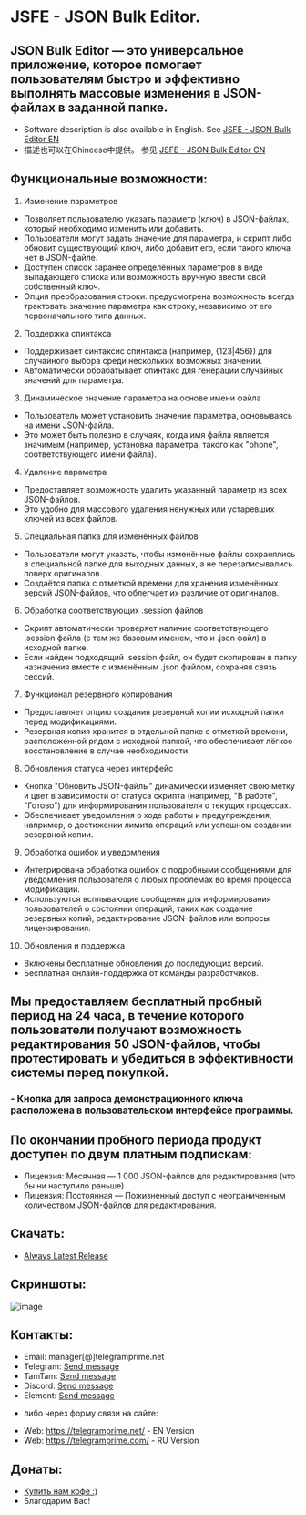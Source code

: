 # JSFE - JSON Bulk Editor.
## JSON Bulk Editor — это универсальное приложение, которое помогает пользователям быстро и эффективно выполнять массовые изменения в JSON-файлах в заданной папке.

* Software description is also available in English. See [JSFE - JSON Bulk Editor EN](https://github.com/telegram-prime/json-files-editor)
* 描述也可以在Chineese中提供。 参见 [JSFE - JSON Bulk Editor CN](https://github.com/telegram-prime/json-files-editor-CN)

## Функциональные возможности:
1. Изменение параметров
  - Позволяет пользователю указать параметр (ключ) в JSON-файлах, который необходимо изменить или добавить.
  - Пользователи могут задать значение для параметра, и скрипт либо обновит существующий ключ, либо добавит его, если такого ключа нет в JSON-файле.
  - Доступен список заранее определённых параметров в виде выпадающего списка или возможность вручную ввести свой собственный ключ.
  - Опция преобразования строки: предусмотрена возможность всегда трактовать значение параметра как строку, независимо от его первоначального типа данных.
2. Поддержка спинтакса
  - Поддерживает синтаксис спинтакса (например, {123|456}) для случайного выбора среди нескольких возможных значений.
  - Автоматически обрабатывает спинтакс для генерации случайных значений для параметра.
3. Динамическое значение параметра на основе имени файла
  - Пользователь может установить значение параметра, основываясь на имени JSON-файла.
  - Это может быть полезно в случаях, когда имя файла является значимым (например, установка параметра, такого как "phone", соответствующего имени файла).
4. Удаление параметра
  - Предоставляет возможность удалить указанный параметр из всех JSON-файлов.
  - Это удобно для массового удаления ненужных или устаревших ключей из всех файлов.
5. Специальная папка для изменённых файлов
  - Пользователи могут указать, чтобы изменённые файлы сохранялись в специальной папке для выходных данных, а не перезаписывались поверх оригиналов.
  - Создаётся папка с отметкой времени для хранения изменённых версий JSON-файлов, что облегчает их различие от оригиналов.
6. Обработка соответствующих .session файлов
  - Скрипт автоматически проверяет наличие соответствующего .session файла (с тем же базовым именем, что и .json файл) в исходной папке.
  - Если найден подходящий .session файл, он будет скопирован в папку назначения вместе с изменённым .json файлом, сохраняя связь сессий.
7. Функционал резервного копирования
  - Предоставляет опцию создания резервной копии исходной папки перед модификациями.
  - Резервная копия хранится в отдельной папке с отметкой времени, расположенной рядом с исходной папкой, что обеспечивает лёгкое восстановление в случае необходимости.
8. Обновления статуса через интерфейс
  - Кнопка "Обновить JSON-файлы" динамически изменяет свою метку и цвет в зависимости от статуса скрипта (например, "В работе", "Готово") для информирования пользователя о текущих процессах.
  - Обеспечивает уведомления о ходе работы и предупреждения, например, о достижении лимита операций или успешном создании резервной копии.
9. Обработка ошибок и уведомления
  - Интегрирована обработка ошибок с подробными сообщениями для уведомления пользователя о любых проблемах во время процесса модификации.
  - Используются всплывающие сообщения для информирования пользователей о состоянии операций, таких как создание резервных копий, редактирование JSON-файлов или вопросы лицензирования.
10. Обновления и поддержка
  - Включены бесплатные обновления до последующих версий.
  - Бесплатная онлайн-поддержка от команды разработчиков.

## Мы предоставляем бесплатный пробный период на 24 часа, в течение которого пользователи получают возможность редактирования 50 JSON-файлов, чтобы протестировать и убедиться в эффективности системы перед покупкой.
### - Кнопка для запроса демонстрационного ключа расположена в пользовательском интерфейсе программы.

## По окончании пробного периода продукт доступен по двум платным подпискам:
- Лицензия: Месячная — 1 000 JSON-файлов для редактирования (что бы ни наступило раньше)
- Лицензия: Постоянная — Пожизненный доступ с неограниченным количеством JSON-файлов для редактирования.


## Скачать:
 - [Always Latest Release](https://github.com/telegram-prime/json-files-editor/releases/latest)



## Скриншоты:
![image](https://github.com/user-attachments/assets/f8f3eecd-01c7-4830-a5e3-bdb2375d1d58)



##  Контакты:
- Email:    manager[@]telegramprime.net
- Telegram: [Send message](https://telegramprime.net/telegram-contact)
- TamTam:   [Send message](https://telegramprime.net/tamtam-contact)
- Discord:  [Send message](https://telegramprime.net/discord-contact)
- Element:  [Send message](https://telegramprime.net/element-contact)

* либо через форму связи на сайте:
- Wеb: https://telegramprime.net/ - EN Version
- Wеb: https://telegramprime.com/ - RU Version


## Донаты:
* [Купить нам кофе :)](https://nowpayments.io/donation/telegramprime)
* Благодарим Вас!


